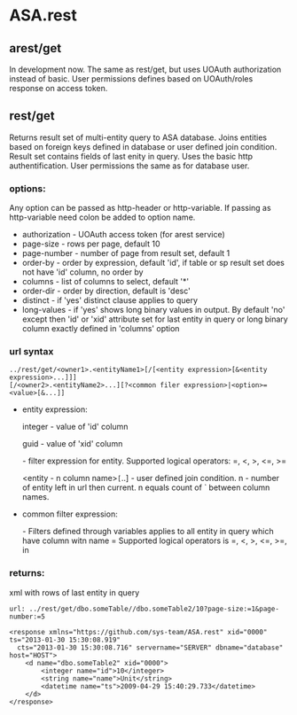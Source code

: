 ASA.rest
============

arest/get
------------

In development now.
The same as rest/get, but uses UOAuth authorization instead of basic.
User permissions defines based on UOAuth/roles response on access token.

rest/get
------------

Returns result set of multi-entity query to ASA database. Joins entities based on foreign keys defined in database
or user defined join condition. Result set contains fields of last enity in query.
Uses the basic http authentification. User permissions the same as for database user.

### options:

Any option can be passed as http-header or http-variable. If passing as http-variable need colon be added to option name.

* authorization - UOAuth access token (for arest service)
* page-size -  rows per page, default 10
* page-number - number of page from result set, default 1
* order-by - order by expression, default 'id', if table or sp result set does not have 'id' column, no order by
* columns - list of columns to select, default '*'
* order-dir - order by direction, default is 'desc'
* distinct - if 'yes' distinct clause applies to query 
* long-values - if 'yes' shows long binary values in output. By default 'no' except then 'id' or 'xid' attribute
set for last entity in query or long binary column exactly defined in 'columns' option


### url syntax

    ../rest/get/<owner1>.<entityName1>[/[<entity expression>[&<entity expression>...]]]
    [/<owner2>.<entityName2>...][?<common filer expression>|<option>=<value>[&...]]
    
* entity expression:

  integer - value of 'id' column
  
  guid - value of 'xid' column
  
    <column name><logical operator><value> - filter expression for entity. Supported logical operators: =, <, >, <=, >=
  
    <entity - n column name>`[`..]<entity column name> - user defined join condition. n - number of entity left in url then current.
  n equals count of ` between column names.
  
* common filter expression:
  
  <column name><logical operator><value> - Filters defined through variables applies to all entity in query which have column witn name = <column name>
  Supported logical operators is =, <, >, <=, >=, in
 

### returns:

xml with rows of last entity in query


    url: ../rest/get/dbo.someTable//dbo.someTable2/10?page-size:=1&page-number:=5
    
    <response xmlns="https://github.com/sys-team/ASA.rest" xid="0000" ts="2013-01-30 15:30:08.919"
      cts="2013-01-30 15:30:08.716" servername="SERVER" dbname="database" host="HOST">
        <d name="dbo.someTable2" xid="0000">
            <integer name="id">10</integer>
            <string name="name">Unit</string>
            <datetime name="ts">2009-04-29 15:40:29.733</datetime>
        </d>
    </response>




